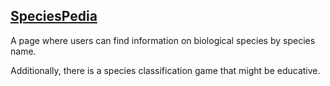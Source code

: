## <a href="http://nutshellbiotech.ddns.net:8081" class="title-button">SpeciesPedia</a>

A page where users can find information on biological species by species name. 

Additionally, there is a species classification game that might be educative.

